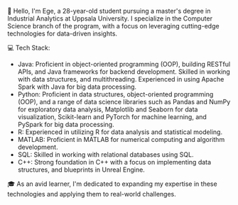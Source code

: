 👋 Hello, I'm Ege, a 28-year-old student pursuing a master's degree in Industrial Analytics at Uppsala University. I specialize in the Computer Science branch of the program, with a focus on leveraging cutting-edge technologies for data-driven insights.

💻 Tech Stack:
- Java: Proficient in object-oriented programming (OOP), building RESTful APIs, and Java frameworks for backend development. Skilled in working with data structures, and multithreading. Experienced in using Apache Spark with Java for big data processing.
- Python: Proficient in data structures, object-oriented programming (OOP), and a range of data science libraries such as Pandas and NumPy for exploratory data analysis, Matplotlib and Seaborn for data visualization, Scikit-learn and PyTorch for machine learning, and PySpark for big data processing.
- R: Experienced in utilizing R for data analysis and statistical modeling.
- MATLAB: Proficient in MATLAB for numerical computing and algorithm development.
- SQL: Skilled in working with relational databases using SQL.
- C++: Strong foundation in C++ with a focus on implementing data structures, and blueprints in Unreal Engine.

🎓 As an avid learner, I'm dedicated to expanding my expertise in these technologies and applying them to real-world challenges.
